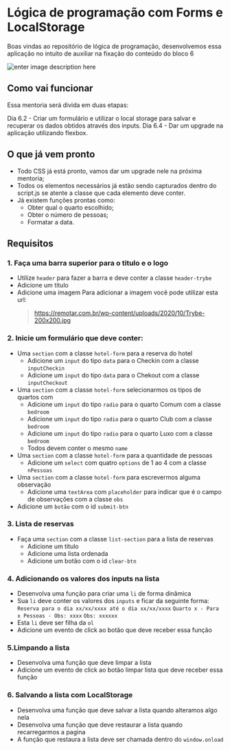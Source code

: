 # Lógica de programação com Forms e LocalStorage

Boas vindas ao repositório de lógica de programação, desenvolvemos essa aplicação no intuito de auxiliar na fixação do conteúdo do bloco 6

![enter image description here](https://i.ibb.co/WxjmvMn/Captura-de-tela-de-2021-12-05-14-23-33.png)

## Como vai funcionar

Essa mentoria será divida em duas etapas:

Dia 6.2 - Criar um formulário e utilizar o local storage para salvar e recuperar os dados obtidos através dos inputs.
Dia 6.4 - Dar um upgrade na aplicação utilizando flexbox.

## O que já vem pronto

- Todo CSS já está pronto, vamos dar um upgrade nele na próxima mentoria;
- Todos os elementos necessários já estão sendo capturados dentro do script.js se atente a classe que cada elemento deve conter.
- Já existem funções prontas como:
  - Obter qual o quarto escolhido;
  - Obter o número de pessoas;
  - Formatar a data.

## Requisitos

### 1. Faça uma barra superior para o titulo e o logo

- Utilize `header` para fazer a barra e deve conter a classe `header-trybe`
- Adicione um titulo
- Adicione uma imagem
  Para adicionar a imagem você pode utilizar esta url:
  > https://remotar.com.br/wp-content/uploads/2020/10/Trybe-200x200.jpg

### 2. Inicie um formulário que deve conter:

- Uma `section` com a classe `hotel-form` para a reserva do hotel
  - Adicione um `input` do tipo `data` para o Checkin com a classe `inputCheckin`
  - Adicione um `input` do tipo `data` para o Chekout com a classe `inputCheckout`
- Uma `section` com a classe `hotel-form` selecionarmos os tipos de quartos com
  - Adicione um `input` do tipo `radio` para o quarto Comum com a classe `bedroom`
  - Adicione um `input` do tipo `radio` para o quarto Club com a classe `bedroom`
  - Adicione um `input` do tipo `radio` para o quarto Luxo com a classe `bedroom`
  - Todos devem conter o mesmo `name`
- Uma `section` com a classe `hotel-form` para a quantidade de pessoas
  - Adicione um `select` com quatro `options` de 1 ao 4 com a classe `nPessoas`
- Uma `section` com a classe `hotel-form` para escrevermos alguma observação
  - Adicione uma `textArea` com `placeholder` para indicar que é o campo de observações com a classe `obs`
- Adicione um `botão` com o id `submit-btn`

### 3. Lista de reservas

- Faça uma `section` com a classe `list-section` para a lista de reservas
  - Adicione um titulo
  - Adicione uma lista ordenada
  - Adicione um botão com o id `clear-btn`

### 4. Adicionando os valores dos inputs na lista

- Desenvolva uma função para criar uma `li` de forma dinâmica
- Sua `li` deve conter os valores dos `inputs` e ficar da seguinte forma:
  `Reserva para o dia xx/xx/xxxx até o dia xx/xx/xxxx`
  `Quarto x - Para x Pessoas - Obs: xxxx`
  `Obs: xxxxxx`
- Esta `li` deve ser filha da `ol`
- Adicione um evento de click ao botão que deve receber essa função

### 5.Limpando a lista

- Desenvolva uma função que deve limpar a lista
- Adicione um evento de click ao botão limpar lista que deve receber essa função

### 6. Salvando a lista com LocalStorage

- Desenvolva uma função que deve salvar a lista quando alteramos algo nela
- Desenvolva uma função que deve restaurar a lista quando recarregarmos a pagina
- A função que restaura a lista deve ser chamada dentro do `window.onload`
